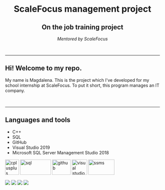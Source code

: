 <h1 align = "center">ScaleFocus management project</h1>
<h2 align = "center">On the job training project</h1>
<p align = "center"><i>Mentored by ScaleFocus</i></p>
  <br>
  <hr>

<h2>Hi! Welcome to my repo.</h2>
  <p>My name is Magdalena. This is the project which I've developed for my school internship at ScaleFocus. To put it short, this program manages an IT company.</p>
  
  <br>
  <hr>
  
 <h2>Languages and tools</h2>
 <p>
  <ul>
    <li>C++</li>
    <li>SQL</li>
    <li>GitHub</li>
    <li>Visual Studio 2019</li>
    <li>Microsoft SQL Server Management Studio 2018</li>
</ul>  
      <p>
          <img src="https://raw.githubusercontent.com/isocpp/logos/master/cpp_logo.png" alt="cplusplus" width="45" height="50"/>
          <img src="https://cdn.discordapp.com/attachments/851834816672432151/858695118013464576/kisspng-microsoft-sql-server-mysql-database-logo-5b098c6ee92a46.0488681015273524309551.png" alt="sql" width="100" height="50"/> 
          <img src="https://1000logos.net/wp-content/uploads/2018/11/GitHub-logo.png" alt="github" width="60" height="50"/>
          <img src="https://upload.wikimedia.org/wikipedia/commons/thumb/c/cd/Visual_Studio_2017_Logo.svg/1200px-Visual_Studio_2017_Logo.svg.png" alt="visual studio" width="50" height="50"/> 
          <img src="https://i.pinimg.com/564x/32/a0/3a/32a03aee0c76419ec5bde950a62883bc.jpg" alt="ssms" width="85" height="50"/>
     </p>
     <p>
          <img src = "https://img.shields.io/github/languages/count/miomayska18/ScaleFocus_management_project?style=for-the-badge">
           <img src = "https://img.shields.io/github/contributors/miomayska18/ScaleFocus_management_project?style=for-the-badge">
  <img src = "https://img.shields.io/github/last-commit/miomayska18/ScaleFocus_management_project?style=for-the-badge">
  <img src = "https://img.shields.io/github/languages/top/miomayska18/ScaleFocus_management_project?style=for-the-badge">
      </p>
</p>
